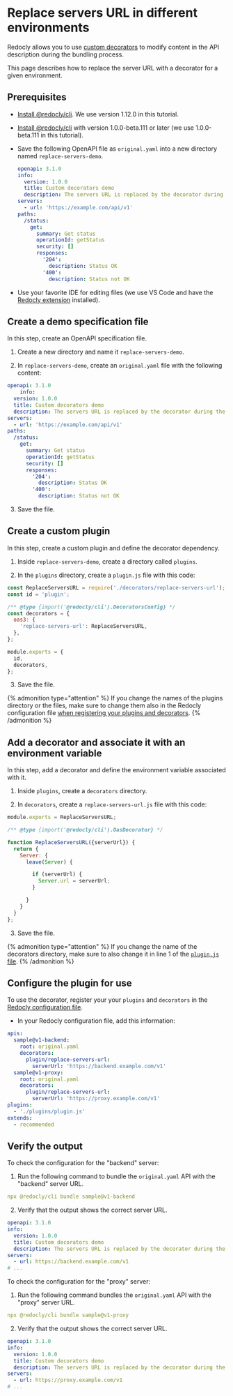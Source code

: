 # Replace servers URL in different environments

Redocly allows you to use [custom decorators](../custom-plugins/custom-decorators.md) to modify content in the API description during the bundling process.

This page describes how to replace the server URL with a decorator for a given environment.

## Prerequisites

- [Install @redocly/cli](../installation.md). We use version 1.12.0 in this tutorial.

- [Install @redocly/cli](../installation.md) with version 1.0.0-beta.111 or later (we use 1.0.0-beta.111 in this tutorial).
- Save the following OpenAPI file as `original.yaml` into a new directory named `replace-servers-demo`.
  ```yaml
  openapi: 3.1.0
  info:
    version: 1.0.0
    title: Custom decorators demo
    description: The servers URL is replaced by the decorator during the `bundle` process.
  servers:
    - url: 'https://example.com/api/v1'
  paths:
    /status:
      get:
        summary: Get status
        operationId: getStatus
        security: []
        responses:
          '204':
            description: Status OK
          '400':
            description: Status not OK
  ```
- Use your favorite IDE for editing files (we use VS Code and have the [Redocly extension](https://redocly.com/docs/redocly-openapi/) installed).

## Create a demo specification file

In this step, create an OpenAPI specification file.

1. Create a new directory and name it `replace-servers-demo`.

2. In `replace-servers-demo`, create an `original.yaml` file with the following content:

```yaml
openapi: 3.1.0
    info:
  version: 1.0.0
  title: Custom decorators demo
  description: The servers URL is replaced by the decorator during the `bundle` process.
servers:
  - url: 'https://example.com/api/v1'
paths:
  /status:
    get:
      summary: Get status
      operationId: getStatus
      security: []
      responses:
        '204':
          description: Status OK
        '400':
          description: Status not OK
```

3. Save the file.

## Create a custom plugin

In this step, create a custom plugin and define the decorator dependency.

1. Inside `replace-servers-demo`, create a directory called `plugins`.

2. In the `plugins` directory, create a `plugin.js` file with this code:

```JavaScript
const ReplaceServersURL = require('./decorators/replace-servers-url');
const id = 'plugin';

/** @type {import('@redocly/cli').DecoratorsConfig} */
const decorators = {
  oas3: {
    'replace-servers-url': ReplaceServersURL,
  },
};

module.exports = {
  id,
  decorators,
};
```

3. Save the file.

{% admonition type="attention" %}
If you change the names of the plugins directory or the files, make sure to change them also in the Redocly configuration file [when registering your plugins and decorators](#add-a-decorator-and-associate-it-with-an-environment-variable).
{% /admonition %}

## Add a decorator and associate it with an environment variable

In this step, add a decorator and define the environment variable associated with it.

1. Inside `plugins`, create a `decorators` directory.
  
2. In `decorators`, create a `replace-servers-url.js` file with this code:

```JavaScript
module.exports = ReplaceServersURL;

/** @type {import('@redocly/cli').OasDecorator} */

function ReplaceServersURL({serverUrl}) {
  return {
    Server: {
      leave(Server) {

        if (serverUrl) {
          Server.url = serverUrl;
        }

      }
    }
  }
};
```

3. Save the file.

{% admonition type="attention" %}
If you change the name of the decorators directory, make sure to also change it in line 1 of the [`plugin.js` file](#create-a-custom-plugin).
{% /admonition %}

## Configure the plugin for use

To use the decorator, register your your `plugins` and `decorators` in the [Redocly configuration file](../configuration/index.md).

- In your Redocly configuration file, add this information:

```yaml
apis:
  sample@v1-backend:
    root: original.yaml
    decorators:
      plugin/replace-servers-url:
        serverUrl: 'https://backend.example.com/v1'
  sample@v1-proxy:
    root: original.yaml
    decorators:
      plugin/replace-servers-url:
        serverUrl: 'https://proxy.example.com/v1'
plugins:
  - './plugins/plugin.js'
extends:
  - recommended
```

## Verify the output

To check the configuration for the "backend" server:

1. Run the following command to bundle the `original.yaml` API with the "backend" server URL.

```yaml
npx @redocly/cli bundle sample@v1-backend
```

2. Verify that the output shows the correct server URL.

```yaml
openapi: 3.1.0
info:
  version: 1.0.0
  title: Custom decorators demo
  description: The servers URL is replaced by the decorator during the `bundle` process.
servers:
  - url: https://backend.example.com/v1
# ...
```

To check the configuration for the "proxy" server:

1. Run the following command bundles the `original.yaml` API with the "proxy" server URL.

```yaml
npx @redocly/cli bundle sample@v1-proxy
```

2. Verify that the output shows the correct server URL.

```yaml
openapi: 3.1.0
info:
  version: 1.0.0
  title: Custom decorators demo
  description: The servers URL is replaced by the decorator during the `bundle` process.
servers:
  - url: https://proxy.example.com/v1
# ...
```